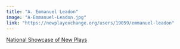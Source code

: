 ```yaml
---
title: "A. Emmanuel Leadon"
image: "A-Emmanuel-Leadon.jpg"
link: "https://newplayexchange.org/users/19059/emmanuel-leadon"
---
```


[National Showcase of New Plays](/programs/national-showcase-of-new-plays)

